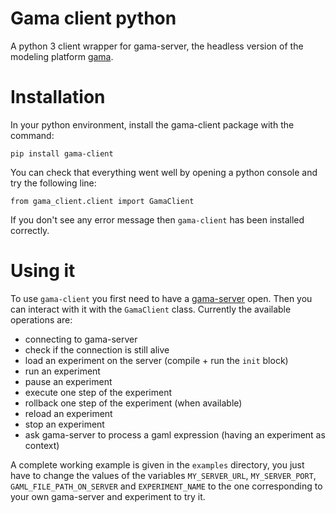 # Gama client python
 A python 3 client wrapper for gama-server, the headless version of the modeling platform [gama](https://gama-platform.org/).

# Installation
In your python environment, install the gama-client package with the command:

```
pip install gama-client
```

You can check that everything went well by opening a python console and try the following line:

```
from gama_client.client import GamaClient
```

If you don't see any error message then `gama-client` has been installed correctly.


# Using it

To use `gama-client` you first need to have a [gama-server](https://gama-platform.org/wiki/HeadlessServer) open. Then you can interact with it with the `GamaClient` class.
Currently the available operations are:
 * connecting to gama-server
 * check if the connection is still alive
 * load an experiment on the server (compile + run the `init` block)
 * run an experiment
 * pause an experiment
 * execute one step of the experiment
 * rollback one step of the experiment (when available)
 * reload an experiment
 * stop an experiment
 * ask gama-server to process a gaml expression (having an experiment as context)
 
 A complete working example is given in the `examples` directory, you just have to change the values of the variables `MY_SERVER_URL`, `MY_SERVER_PORT`, `GAML_FILE_PATH_ON_SERVER` and `EXPERIMENT_NAME` to the one corresponding to your own gama-server and experiment to try it.
 
 

